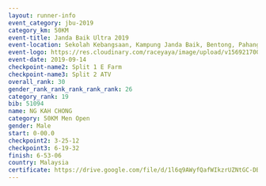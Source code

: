 ```yaml
---
layout: runner-info 
event_category: jbu-2019 
category_km: 50KM 
event-title: Janda Baik Ultra 2019 
event-location: Sekolah Kebangsaan, Kampung Janda Baik, Bentong, Pahang, Malaysia 
event-logo: https://res.cloudinary.com/raceyaya/image/upload/v1569217009/logo/janda-baik_vch1pc.jpg 
event-date: 2019-09-14 
checkpoint-name2: Split 1 E Farm 
checkpoint-name3: Split 2 ATV 
overall_rank: 30
gender_rank_rank_rank_rank_rank: 26
category_rank: 19
bib: 51094
name: NG KAH CHONG
category: 50KM Men Open
gender: Male
start: 0-00.0
checkpoint2: 3-25-12
checkpoint3: 6-19-32
finish: 6-53-06
country: Malaysia
certificate: https://drive.google.com/file/d/1l6q9AWyfQafWIkzrUZNtGC-DBko7d5mY/view?usp=sharing
---
```

